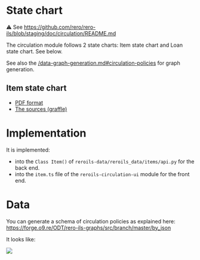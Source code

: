 # State chart

:warning: See https://github.com/rero/rero-ils/blob/staging/doc/circulation/README.md

The circulation module follows 2 state charts: Item state chart and Loan state
chart. See below.

See also the [/data-graph-generation.md#circulation-policies][3] for graph
generation.

## Item state chart

- [PDF format][1]
- [The sources (graffle)][2]

# Implementation

It is implemented:

- into the `Class Item()` of `reroils-data/reroils_data/items/api.py` for the
  back end.
- into the `item.ts` file of the `reroils-circulation-ui` module for the front
  end.

# Data

You can generate a schema of circulation policies as explained here:
https://forge.o9.re/ODT/rero-ils-graphs/src/branch/master/by_json

It looks like:

![](https://framapic.org/QxE6G5vjmHMa/xWmXbcftw2EM)


[1]: https://github.com/rero/rero-ils/tree/dev/doc/circulation_statechart/circulation_item_statechart.pdf
[2]: https://github.com/rero/rero-ils/tree/dev/doc/circulation_statechart/circulation_item_statechart.graffle
[3]: data/data-graph-generation.md#circulation-policies
